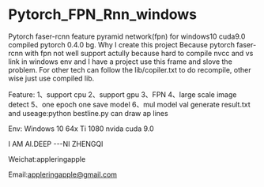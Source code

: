 # Pytorch_FPN_Rnn_windows
Pytorch faser-rcnn feature pyramid network(fpn) for windows10 cuda9.0 compiled pytorch 0.4.0
bg.
Why I create this project
Because pytorch faser-rcnn with fpn not well support actully because hard to compile nvcc and vs link in windows env and I have a project use this frame and slove the problem.
For other tech can follow the lib/copiler.txt to do recompile, other wise just use compiled lib.


Feature:
1、support cpu
2、support gpu
3、FPN
4、large scale image detect
5、one epoch one save model
6、mul model val generate result.txt and useage:python bestline.py can draw  ap lines

Env:
Windows 10 64x Ti 1080 nvida cuda 9.0 


I AM AI.DEEP ---NI ZHENGQI 

Weichat:appleringapple

Email:appleringapple@gmail.com
